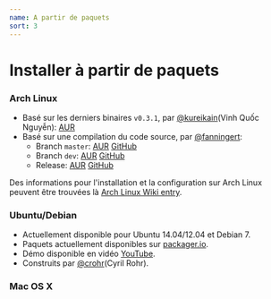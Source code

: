 ```yaml
---
name: A partir de paquets
sort: 3
---
```


# Installer à partir de paquets

### Arch Linux

- Basé sur les derniers binaires `v0.3.1`, par [@kureikain](https://github.com/kureikain)(Vinh Quốc Nguyễn): [AUR](https://aur.archlinux.org/packages/gogs/)
- Basé sur une compilation du code source, par [@fanningert](https://github.com/fanningert):
	- Branch `master`: [AUR](https://aur.archlinux.org/packages/gogs-git/) [GitHub](https://github.com/fanningert/PKGBUILDs/tree/master/aur/gogs-git)
	- Branch `dev`: [AUR](https://aur.archlinux.org/packages/gogs-git-dev/) [GitHub](https://github.com/fanningert/PKGBUILDs/tree/master/aur/gogs-git-dev)
	- Release: [AUR](https://aur.archlinux.org/packages/gogs/) [GitHub](https://github.com/fanningert/PKGBUILDs/tree/master/aur/gogs)

Des informations pour l'installation et la configuration sur Arch Linux peuvent être trouvées là [Arch Linux Wiki entry](https://wiki.archlinux.org/index.php/Gogs).

### Ubuntu/Debian

- Actuellement disponible pour  Ubuntu 14.04/12.04 et Debian 7.
- Paquets actuellement disponibles sur [packager.io](https://packager.io/gh/pkgr/gogs).
- Démo disponible en vidéo [YouTube](http://www.youtube.com/watch?v=xllP7BP_qgs&feature=youtu.be).
- Construits par [@crohr](https://github.com/crohr)(Cyril Rohr).

### Mac OS X
